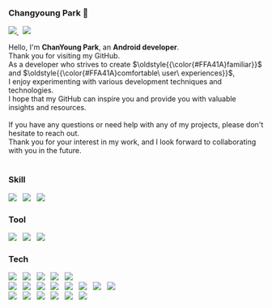 ### Changyoung Park 👋 
<p>
    <a href="mailto:chamchann@gmail.com">
        <img src="https://img.shields.io/badge/Gmail-EA4335?style=flat&logo=Gmail&logoColor=white">
    </a>
    &nbsp;
    <a href="https://open.kakao.com/o/spiIDXEb">
        <img src="https://img.shields.io/badge/KakaoTalk-FFCD00?style=flat&logoColor=black&logo=KakaoTalk"> 
    </a>
</p>

<p>
Hello, I'm <strong>ChanYoung Park</strong>, an <strong>Android developer</strong>.<br>
Thank you for visiting my GitHub.<br>
As a developer who strives to create $\oldstyle{{\color{#FFA41A}familiar}}$ and $\oldstyle{{\color{#FFA41A}comfortable\ user\ experiences}}$,<br>
I enjoy experimenting with various development techniques and technologies.<br>
I hope that my GitHub can inspire you and provide you with valuable insights and resources.<br>
<br>
If you have any questions or need help with any of my projects, please don't hesitate to reach out.<br>
Thank you for your interest in my work, and I look forward to collaborating with you in the future.<br>
</p>

# 

### Skill
<p>
    <img src="https://img.shields.io/badge/Kotlin-7F52FF.svg?style=flat&logo=Kotlin&logoColor=white">
    &nbsp;
    <img src="https://img.shields.io/badge/Android-34A853.svg?style=flat&logo=Android&logoColor=white">
    &nbsp;
    <img src="https://img.shields.io/badge/Java-007396?style=flat&logo=OpenJDK&logoColor=white"/>
</p>

### Tool
<p>
    <img src="https://img.shields.io/badge/GitHub-181717.svg?style=flat&logo=GitHub&logoColor=white">
    &nbsp;
    <img src="https://img.shields.io/badge/GitBook-BBDDE5.svg?style=flat&logo=GitBook&logoColor=black">
    &nbsp;
    <img src="https://img.shields.io/badge/Firebase-DD2C00.svg?style=flat&logo=Firebase&logoColor=white">
</p>

### Tech
 <p>
    <img src="https://img.shields.io/badge/Coroutine-3C3C3B">
    &nbsp;
    <img src="https://img.shields.io/badge/Hilt-3C3C3B">
    &nbsp;
    <img src="https://img.shields.io/badge/MVVM-3C3C3B">
    &nbsp;
    <img src="https://img.shields.io/badge/Usb%20Serial%20Communication-3C3C3B">
    &nbsp;
    <img src="https://img.shields.io/badge/AIDL%20Service%20(Multi App Connect)-3C3C3B">
    <br>
    <img src="https://img.shields.io/badge/SDK-3C3C3B">
    &nbsp;
    <img src="https://img.shields.io/badge/Socket.io-3C3C3B">
    &nbsp;
    <img src="https://img.shields.io/badge/WebSocket-3C3C3B">
    &nbsp;
    <img src="https://img.shields.io/badge/FCM-3C3C3B">
    &nbsp;
    <img src="https://img.shields.io/badge/NFC%20-3C3C3B">
    &nbsp;
    <img src="https://img.shields.io/badge/Web%20View-3C3C3B">
    &nbsp;
    <img src="https://img.shields.io/badge/BLE%20Scan-3C3C3B">
    &nbsp;
    <img src="https://img.shields.io/badge/BLE%20Advertise-3C3C3B">
    <br>
    <img src="https://img.shields.io/badge/Location-3C3C3B">
    &nbsp;
    <img src="https://img.shields.io/badge/Google%20Map-3C3C3B">
    &nbsp;
    <img src="https://img.shields.io/badge/Naver%20Map-3C3C3B">
    &nbsp;
    <img src="https://img.shields.io/badge/Acceleration%20Sensor-3C3C3B">
    &nbsp;
    <img src="https://img.shields.io/badge/Gyro%20Sensor-3C3C3B">
    &nbsp;
    <img src="https://img.shields.io/badge/Google%20Sleep%20Api-3C3C3B">
 </p>
 
<!-- ![Anurag's GitHub stats](https://github-readme-stats.vercel.app/api?username=U-WangE&theme=dracula)

![Top Langs](https://github-readme-stats.vercel.app/api/top-langs/?username=U-WangE&layout=compact)
-->

<!--
**U-WangE/U-WangE** is a ✨ _special_ ✨ repository because its `README.md` (this file) appears on your GitHub profile.

Here are some ideas to get you started:

- 🔭 I’m currently working on ...
- 🌱 I’m currently learning ...
- 👯 I’m looking to collaborate on ...
- 🤔 I’m looking for help with ...
- 💬 Ask me about ...
- 📫 How to reach me: ...
- 😄 Pronouns: ...
- ⚡ Fun fact: ...
-->
